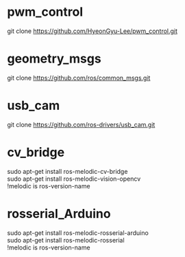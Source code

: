 # pwm_control
git clone https://github.com/HyeonGyu-Lee/pwm_control.git 

# geometry_msgs
git clone https://github.com/ros/common_msgs.git

# usb_cam
git clone https://github.com/ros-drivers/usb_cam.git

# cv_bridge
sudo apt-get install ros-melodic-cv-bridge   
sudo apt-get install ros-melodic-vision-opencv   
!melodic is ros-version-name

# rosserial_Arduino
sudo apt-get install ros-melodic-rosserial-arduino   
sudo apt-get install ros-melodic-rosserial   
!melodic is ros-version-name
